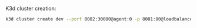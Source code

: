 K3d cluster creation:
``` bash
k3d cluster create dev --port 8082:30080@agent:0 -p 8081:80@loadbalancer --agents 2 --registry-create dev-registry.localhost:5000
```
